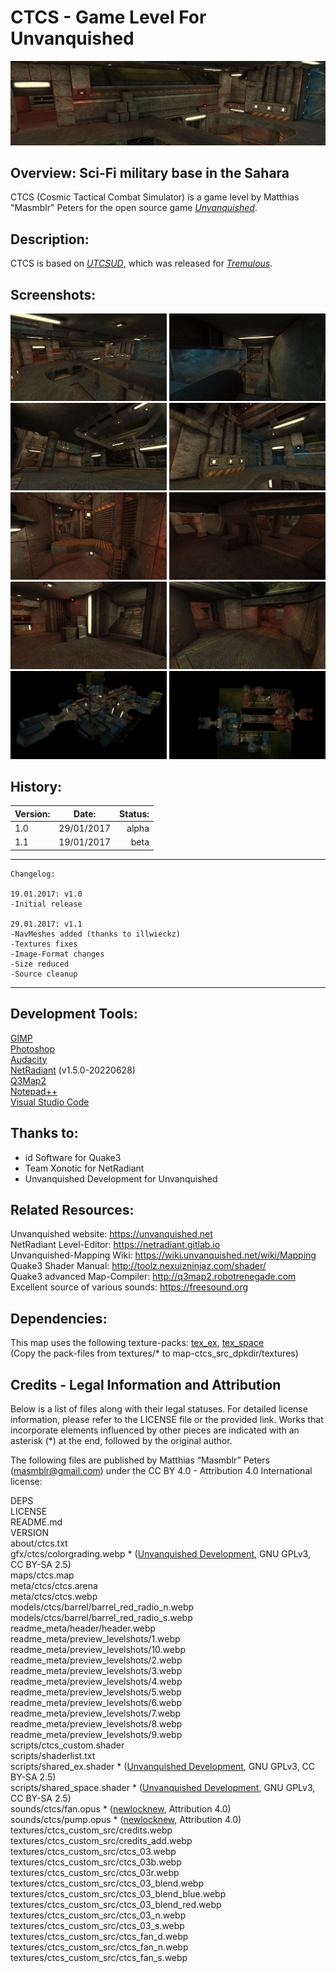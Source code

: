 # CTCS - Game Level For Unvanquished
![header](readme_meta/header/header.webp) 

## Overview: Sci-Fi military base in the Sahara
CTCS (Cosmic Tactical Combat Simulator) is a game level by Matthias "Masmblr" Peters for the open source game [_Unvanquished_](https://Unvanquished.net/).

##  Description: 
   CTCS is based on [_UTCSUD_](https://github.com/Masmblr/map-utcsud_src/), which was released for [_Tremulous_](https://github.com/darklegion/tremulous/).

## Screenshots:
[<img src="readme_meta/preview_levelshots/1.webp" width="250"/>](readme_meta/preview_levelshots/1.webp)
[<img src="readme_meta/preview_levelshots/2.webp" width="250"/>](readme_meta/preview_levelshots/2.webp)
[<img src="readme_meta/preview_levelshots/3.webp" width="250"/>](readme_meta/preview_levelshots/3.webp)
[<img src="readme_meta/preview_levelshots/4.webp" width="250"/>](readme_meta/preview_levelshots/4.webp)
[<img src="readme_meta/preview_levelshots/5.webp" width="250"/>](readme_meta/preview_levelshots/5.webp)
[<img src="readme_meta/preview_levelshots/6.webp" width="250"/>](readme_meta/preview_levelshots/6.webp)
[<img src="readme_meta/preview_levelshots/7.webp" width="250"/>](readme_meta/preview_levelshots/7.webp)
[<img src="readme_meta/preview_levelshots/8.webp" width="250"/>](readme_meta/preview_levelshots/8.webp)
[<img src="readme_meta/preview_levelshots/9.webp" width="250"/>](readme_meta/preview_levelshots/9.webp)
[<img src="readme_meta/preview_levelshots/10.webp" width="250"/>](readme_meta/preview_levelshots/10.webp)

## History:
| Version: | Date:        | Status: |    
| ------- | ------------- | ------: | 
| 1.0    | 29/01/2017  | alpha |
| 1.1    | 19/01/2017  | beta |

 * * *

    Changelog:
    
    19.01.2017: v1.0
    -Initial release
    
    29.01.2017: v1.1
    -NavMeshes added (thanks to illwieckz)
    -Textures fixes
    -Image-Format changes
    -Size reduced
    -Source cleanup

 * * *

## Development Tools:
[GIMP](https://www.gimp.org/) \
[Photoshop](https://www.adobe.com/de/products/photoshop.html) \
[Audacity](https://www.audacityteam.org/) \
[NetRadiant](https://netradiant.gitlab.io/) (v1.5.0-20220628) \
[Q3Map2](http://q3map2.robotrenegade.com/) \
[Notepad++](https://notepad-plus-plus.org/) \
[Visual Studio Code](https://code.visualstudio.com/)

## Thanks to:
* id Software for Quake3
* Team Xonotic for NetRadiant 
* Unvanquished Development for Unvanquished

## Related Resources:
Unvanquished website: https://unvanquished.net \
NetRadiant Level-Editor: https://netradiant.gitlab.io \
Unvanquished-Mapping Wiki: https://wiki.unvanquished.net/wiki/Mapping \
Quake3 Shader Manual: http://toolz.nexuizninjaz.com/shader/ \
Quake3 advanced Map-Compiler: http://q3map2.robotrenegade.com \
Excellent source of various sounds: https://freesound.org

##  Dependencies:
This map uses the following texture-packs: [tex_ex](https://github.com/UnvanquishedAssets/tex-ex_src.dpkdir), [tex_space](https://github.com/UnvanquishedAssets/tex-space_src.dpkdir) \
(Copy the pack-files from textures/* to map-ctcs_src_dpkdir/textures)

## Credits - Legal Information and Attribution
Below is a list of files along with their legal statuses. For detailed license information,
please refer to the LICENSE file or the provided link. Works that incorporate elements
influenced by other pieces are indicated with an asterisk (*) at the end, followed by the original author.

The following files are published by Matthias “Masmblr” Peters (masmblr@gmail.com)
under the CC BY 4.0 - Attribution 4.0 International license:

DEPS \
LICENSE \
README.md \
VERSION \
about/ctcs.txt \
gfx/ctcs/colorgrading.webp * ([Unvanquished Development](https://www.unvanquished.net), GNU GPLv3, CC BY-SA 2.5) \
maps/ctcs.map \
meta/ctcs/ctcs.arena \
meta/ctcs/ctcs.webp \
models/ctcs/barrel/barrel_red_radio_n.webp \
models/ctcs/barrel/barrel_red_radio_s.webp \
readme_meta/header/header.webp \
readme_meta/preview_levelshots/1.webp \
readme_meta/preview_levelshots/10.webp \
readme_meta/preview_levelshots/2.webp \
readme_meta/preview_levelshots/3.webp \
readme_meta/preview_levelshots/4.webp \
readme_meta/preview_levelshots/5.webp \
readme_meta/preview_levelshots/6.webp \
readme_meta/preview_levelshots/7.webp \
readme_meta/preview_levelshots/8.webp \
readme_meta/preview_levelshots/9.webp \
scripts/ctcs_custom.shader \
scripts/shaderlist.txt \
scripts/shared_ex.shader * ([Unvanquished Development](https://www.unvanquished.net), GNU GPLv3, CC BY-SA 2.5) \
scripts/shared_space.shader * ([Unvanquished Development](https://www.unvanquished.net), GNU GPLv3, CC BY-SA 2.5) \
sounds/ctcs/fan.opus * ([newlocknew](https://freesound.org/people/newlocknew), Attribution 4.0) \
sounds/ctcs/pump.opus * ([newlocknew](https://freesound.org/people/newlocknew), Attribution 4.0) \
textures/ctcs_custom_src/credits.webp \
textures/ctcs_custom_src/credits_add.webp \
textures/ctcs_custom_src/ctcs_03.webp \
textures/ctcs_custom_src/ctcs_03b.webp \
textures/ctcs_custom_src/ctcs_03r.webp \
textures/ctcs_custom_src/ctcs_03_blend.webp \
textures/ctcs_custom_src/ctcs_03_blend_blue.webp \
textures/ctcs_custom_src/ctcs_03_blend_red.webp \
textures/ctcs_custom_src/ctcs_03_n.webp \
textures/ctcs_custom_src/ctcs_03_s.webp \
textures/ctcs_custom_src/ctcs_fan_d.webp \
textures/ctcs_custom_src/ctcs_fan_n.webp \
textures/ctcs_custom_src/ctcs_fan_s.webp

